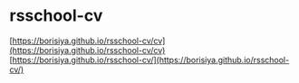 # rsschool-cv
[https://borisiya.github.io/rsschool-cv/cv](https://borisiya.github.io/rsschool-cv/cv)
[https://borisiya.github.io/rsschool-cv/](https://borisiya.github.io/rsschool-cv/)
